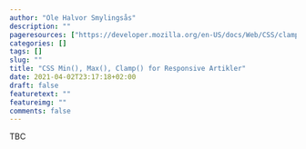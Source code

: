 ```yaml
---
author: "Ole Halvor Smylingsås"
description: ""
pageresources: ["https://developer.mozilla.org/en-US/docs/Web/CSS/clamp()", "https://web.dev/min-max-clamp/", "https://piccalil.li/quick-tip/use-css-clamp-to-create-a-more-flexible-wrapper-utility"]
categories: []
tags: []     
slug: ""
title: "CSS Min(), Max(), Clamp() for Responsive Artikler"
date: 2021-04-02T23:17:18+02:00
draft: false
featuretext: ""
featureimg: ""
comments: false
---
```


TBC